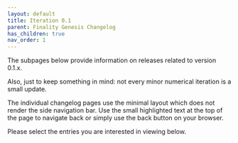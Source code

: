 ```yaml
---
layout: default
title: Iteration 0.1
parent: Finality Genesis Changelog
has_children: true
nav_order: 1
---
```

The subpages below provide information on releases related to version 0.1.x.

Also, just to keep something in mind: not every minor numerical iteration is a small update.

The individual changelog pages use the minimal layout which does not render the side navigation bar. Use the small highlighted text at the top of the page to navigate back or simply use the back button on your browser.

Please select the entries you are interested in viewing below.